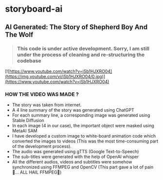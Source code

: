 # storyboard-ai

## AI Generated: The Story of Shepherd Boy And The Wolf

> ### This code is under active development. Sorry, I am still under the process of cleaning and re-structuring the codebase 

[![https://www.youtube.com/watch?v=iSb1HJXRO04](https://img.youtube.com/vi/iSb1HJXRO04/0.jpg)](https://www.youtube.com/watch?v=iSb1HJXRO04)


### HOW THE VIDEO WAS MADE ? 

- The story was taken from internet.
- A 4 line summary of the story was generated using ChatGPT
- For each summary line, a corresponding image was generated using Stable Diffusion
- In each image (4 in our case), the important object were masked using MetaAI SAM 
- I have developed a custom image to white-board animation code which converted the images to videos (This was the most time-consuming part of the development process). 
- The audio was generated using gTTS (Google Text-to-Speech)
- The sub-titles were generated with the help of OpenAI whisper 
- All the different audios, videos and subtitles were somehow synchronized using FFMPEG and OpenCV (This part gave a lot of pain🥲... ALL HAIL FFMPEG🙌)